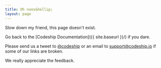```yaml
---
title: Oh noes&hellip;
layout: page
---
```


Slow down my friend, this page doesn't exist.

Go back to the [Codeship Documentation]({{ site.baseurl }}/) if you dare.

Please send us a tweet to [@codeship](https://twitter.com/codeship) or an email to [support@codeship.io](mailto:support@codeship.io) if some of our links are broken.

We really appreciate the feedback.

